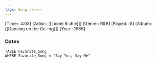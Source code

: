 ```yaml
---
tags: Song ⭐⭐⭐⭐⭐ 
---
```

[Time:: 4:03]
[Artist:: [[Lionel Richie]]]
[Genre:: R&B]
[Played:: 8]
[Album:: [[Dancing on the Ceiling]]]
[Year:: 1986]
### Dates
````dataview
TABLE Favorite_Song
WHERE Favorite_Song = "Say You, Say Me"
````